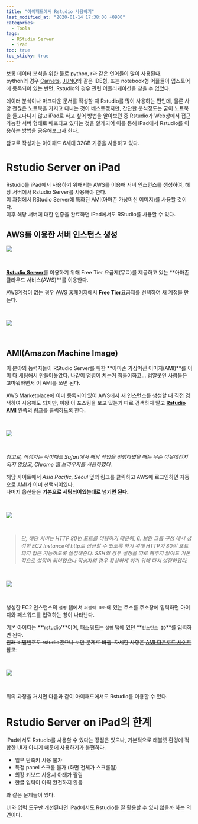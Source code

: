 ```yaml
---
title: "아이패드에서 Rstudio 사용하기"
last_modified_at: "2020-01-14 17:38:00 +0900"
categories:
  - Tools
tags:
  - RStudio Server
  - iPad
toc: true
toc_sticky: true
---
```



보통 데이터 분석을 위한 툴로 python, r과 같은 언어들이 많이 사용된다.  
python의 경우 [Carnets](https://apps.apple.com/us/app/carnets/id1450994949), [JUNO](https://apps.apple.com/kr/app/juno-connect-for-jupyter/id1315744137)와 같은 IDE형, 또는 notebook형 어플들이 앱스토어에 등록되어 있는 반면, Rstudio의 경우 관련 어플리케이션을 찾을 수 없었다.  

데이터 분석이나 마크다운 문서를 작성할 때 Rstudio를 많이 사용하는 편인데, 물론 사양 괜찮은 노트북을 가지고 다니는 것이 베스트겠지만, 간단한 분석정도는 굳이 노트북을 들고다니지 않고 iPad로 하고 싶어 방법을 알아보던 중 Rstudio가 Web상에서 접근 가능한 서버 형태로 배포되고 있다는 것을 알게되어 이를 통해 iPad에서 Rstudio를 이용하는 방법을 공유해보고자 한다.  

참고로 작성자는 아이패드 6세대 32GB 기종을 사용하고 있다.

# Rstudio Server on iPad

Rstudio를 iPad에서 사용하기 위해서는 AWS를 이용해 서버 인스턴스를 생성하여, 해당 서버에서 Rstudio Server를 사용해야 한다.  
이 과정에서 RStudio Server에 특화된 AMI(아마존 가상머신 이미지)를 사용할 것이다.  
이후 해당 서버에 대한 인증을 완료하면 iPad에서도 RStudio를 사용할 수 있다.

## AWS를 이용한 서버 인스턴스 생성

![](../assets/images/2020-01-14-rstudio-server-on-ipad/aws.jpeg)

<br>

[**Rstudio Server**](https://rstudio.com/products/rstudio/download-server/)를 이용하기 위해 Free Tier 요금제(무료)를 제공하고 있는 **아마존 클라우드 서비스(AWS)**를 이용한다.

AWS계정이 없는 경우 [AWS 홈페이지](https://aws.amazon.com/ko/)에서 **Free Tier**요금제를 선택하여 새 계정을 만든다.

<br>

![](../assets/images/2020-01-14-rstudio-server-on-ipad/aws_home.png)

<br>

## AMI(Amazon Machine Image)

이 분야의 능력자들이 RStudio Server를 위한 **아마존 가상머신 이미지(AMI)**를 이미 다 세팅해서 만들어놓았다. 나같이 명령어 치는거 힘들어하고... 컴알못인 사람들은 고마워하면서 이 AMI를 쓰면 된다.

AWS Marketplace에 이미 등록되어 있어 AWS에서 새 인스턴스를 생성할 때 직접 검색하여 사용해도 되지만, 이왕 이 포스팅을 보고 있는거 따로 검색하지 말고 **[Rstudio AMI](http://www.louisaslett.com/RStudio_AMI/)** 왼쪽의 링크를 클릭하도록 한다.

<br>

![](../assets/images/2020-01-14-rstudio-server-on-ipad/ami.jpeg)

<br>

*참고로, 작성자는 아이패드 Safari에서 해당 작업을 진행하였을 때는 무슨 이유에선지 되지 않았고, Chrome 웹 브라우저를 사용하였다.*

해당 사이트에서 *Asia Pacific, Seoul* 옆의 링크를 클릭하고 AWS에 로그인하면 자동으로 AMI가 이미 선택되어있다.  
나머지 옵션들은 **기본으로 세팅되어있는대로 넘기면 된다.**

<br>

![](../assets/images/2020-01-14-rstudio-server-on-ipad/inbound.jpeg)

<br>

> *단, 해당 서버는 HTTP 80번 포트를 이용하기 때문에, 6. 보안 그룹 구성 에서 생성한 EC2 Instance에 http로 접근할 수 있도록 하기 위해 HTTP가 80번 포트까지 접근 가능하도록 설정해준다. SSH의 경우 설정을 따로 해주지 않아도 기본적으로 설정이 되어있으나 작성자의 경우 확실하게 하기 위해 다시 설정하였다.*

<br>

![](../assets/images/2020-01-14-rstudio-server-on-ipad/ec2.jpeg)

<br>

생성한 EC2 인스턴스의 `설명` 탭에서 `퍼블릭 DNS`에 있는 주소를 주소창에 입력하면 아이디와 패스워드를 입력하는 창이 나타난다.

기본 아이디는 **‘rstudio’**이며, 패스워드는 `설명` 탭에 있던 **`인스턴스 ID`**를 입력하면 된다.  
~~원래 비밀번호도 rstudio였으나 보안 문제로 바뀜. 자세한 사항은 [AMI 다운로드 사이트](http://www.louisaslett.com/RStudio_AMI/) 참고.~~

<br>

![](../assets/images/2020-01-14-rstudio-server-on-ipad/rstudio.jpeg)

<br>

위의 과정을 거치면 다음과 같이 아이패드에서도 Rstudio를 이용할 수 있다.

# Rstudio Server on iPad의 한계

iPad에서도 Rstudio를 사용할 수 있다는 장점은 있으나, 기본적으로 태블렛 환경에 적합한 UI가 아니기 때문에 사용하기가 불편하다.

- 일부 단축키 사용 불가
- 특정 panel 스크롤 불가 (화면 전체가 스크롤됨)
- 외장 키보드 사용시 아래가 짤림
- 한글 입력이 아직 완전하지 않음

과 같은 문제들이 있다.

UI와 입력 도구만 개선된다면 iPad에서도 Rstudio를 잘 활용할 수 있지 않을까 하는 의견이다.
